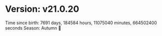 # Version: v21.0.20
Time since birth: 7691 days, 184584 hours, 11075040 minutes, 664502400 seconds
Season: Autumn 🍁

